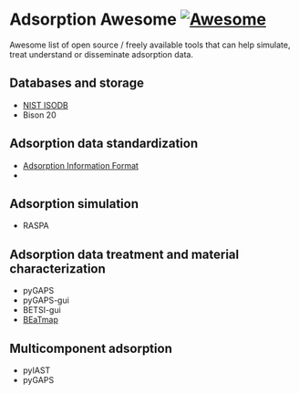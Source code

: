 # Adsorption Awesome [![Awesome](https://cdn.rawgit.com/sindresorhus/awesome/d7305f38d29fed78fa85652e3a63e154dd8e8829/media/badge.svg)](https://github.com/sindresorhus/awesome)

Awesome list of open source / freely available tools that can help simulate, treat understand or disseminate adsorption data.

## Databases and storage

* [NIST ISODB](https://adsorption.nist.gov)
* Bison 20

## Adsorption data standardization

* [Adsorption Information Format](https://adsorptioninformationformat.com/)
* 

## Adsorption simulation

* RASPA

## Adsorption data treatment and material characterization

* pyGAPS
* pyGAPS-gui
* BETSI-gui
* [BEaTmap](https://github.com/PMEAL/beatmap)

## Multicomponent adsorption 

* pyIAST
* pyGAPS

